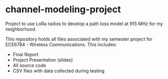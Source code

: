 # channel-modeling-project
Project to use LoRa radios to develop a path loss model at 915 MHz for my neighborhood

This repository holds all files associated with my semester project for ECE6784 - Wireless Communications.  This includes:
  - Final Report
  - Project Presentation (slides)
  - All source code
  - CSV files with data collected during testing

